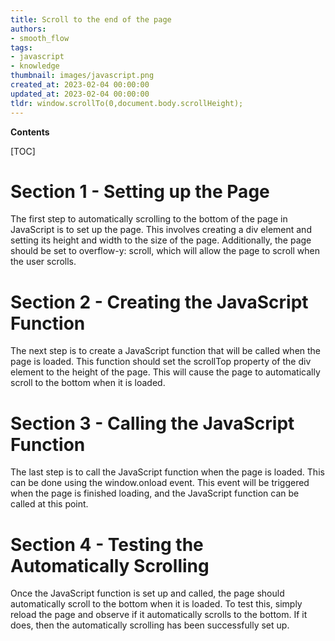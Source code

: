 ```yaml
---
title: Scroll to the end of the page
authors:
- smooth_flow
tags:
- javascript
- knowledge
thumbnail: images/javascript.png
created_at: 2023-02-04 00:00:00
updated_at: 2023-02-04 00:00:00
tldr: window.scrollTo(0,document.body.scrollHeight);
---
```


**Contents**

[TOC]

# Section 1 - Setting up the Page

The first step to automatically scrolling to the bottom of the page in JavaScript is to set up the page. This involves creating a div element and setting its height and width to the size of the page. Additionally, the page should be set to overflow-y: scroll, which will allow the page to scroll when the user scrolls.

# Section 2 - Creating the JavaScript Function

The next step is to create a JavaScript function that will be called when the page is loaded. This function should set the scrollTop property of the div element to the height of the page. This will cause the page to automatically scroll to the bottom when it is loaded.

# Section 3 - Calling the JavaScript Function

The last step is to call the JavaScript function when the page is loaded. This can be done using the window.onload event. This event will be triggered when the page is finished loading, and the JavaScript function can be called at this point.

# Section 4 - Testing the Automatically Scrolling

Once the JavaScript function is set up and called, the page should automatically scroll to the bottom when it is loaded. To test this, simply reload the page and observe if it automatically scrolls to the bottom. If it does, then the automatically scrolling has been successfully set up.
